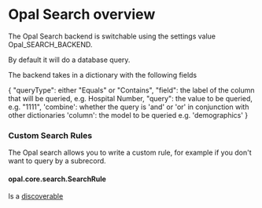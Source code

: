 # Opal Search overview

The Opal Search backend is switchable using the settings value Opal_SEARCH_BACKEND.

By default it will do a database query.

The backend takes in a dictionary with the following fields

{
      "queryType": either "Equals" or "Contains",
      "field": the label of the column that will be queried, e.g. Hospital Number,
      "query": the value to be queried, e.g. "1111",
      'combine': whether the query is 'and' or 'or' in conjunction with other dictionaries
      'column': the model to be queried e.g. 'demographics'
}


### Custom Search Rules

The Opal search allows you to write a custom rule, for example if you don't want to query by a subrecord.

#### opal.core.search.SearchRule
Is a [discoverable](../guides/discoverable.md)
